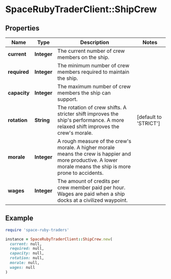 # SpaceRubyTraderClient::ShipCrew

## Properties

| Name | Type | Description | Notes |
| ---- | ---- | ----------- | ----- |
| **current** | **Integer** | The current number of crew members on the ship. |  |
| **required** | **Integer** | The minimum number of crew members required to maintain the ship. |  |
| **capacity** | **Integer** | The maximum number of crew members the ship can support. |  |
| **rotation** | **String** | The rotation of crew shifts. A stricter shift improves the ship's performance. A more relaxed shift improves the crew's morale. | [default to 'STRICT'] |
| **morale** | **Integer** | A rough measure of the crew's morale. A higher morale means the crew is happier and more productive. A lower morale means the ship is more prone to accidents. |  |
| **wages** | **Integer** | The amount of credits per crew member paid per hour. Wages are paid when a ship docks at a civilized waypoint. |  |

## Example

```ruby
require 'space-ruby-traders'

instance = SpaceRubyTraderClient::ShipCrew.new(
  current: null,
  required: null,
  capacity: null,
  rotation: null,
  morale: null,
  wages: null
)
```

